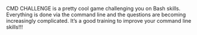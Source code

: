 CMD CHALLENGE is a pretty cool game challenging you on Bash skills. Everything is done via the command line and the questions are becoming increasingly complicated. It’s a good training to improve your command line skills!!!
